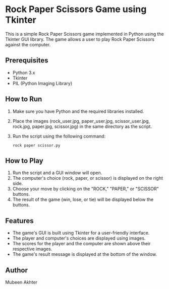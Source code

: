 # Rock Paper Scissors Game using Tkinter
This is a simple Rock Paper Scissors game implemented in Python using the Tkinter GUI library. The game allows a user to play Rock Paper Scissors against the computer.
## Prerequisites
- Python 3.x
- Tkinter
- PIL (Python Imaging Library)
## How to Run
1. Make sure you have Python and the required libraries installed.
2. Place the images (rock_user.jpg, paper_user.jpg, scissor_user.jpg, rock.jpg, paper.jpg, scissor.jpg) in the same directory as the script.
3. Run the script using the following command:

   ```
   rock paper scissor.py
   ```

## How to Play

1. Run the script and a GUI window will open.
2. The computer's choice (rock, paper, or scissor) is displayed on the right side.
3. Choose your move by clicking on the "ROCK," "PAPER," or "SCISSOR" buttons.
4. The result of the game (win, lose, or tie) will be displayed below the buttons.

## Features

- The game's GUI is built using Tkinter for a user-friendly interface.
- The player and computer's choices are displayed using images.
- The scores for the player and the computer are shown above their respective images.
- The game's result message is displayed at the bottom of the window.

## Author

Mubeen Akhter

